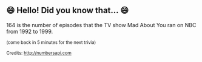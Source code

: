 ## :smile: Hello! Did you know that... :smile:
164 is the number of episodes that the TV show Mad About You ran on NBC from 1992 to 1999.

<sup>(come back in 5 minutes for the next trivia)</sup>


<sup>Credits: http://numbersapi.com</sup>
